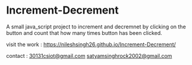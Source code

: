 # Increment-Decrement


A small java_script project to increment and decremnet by clicking on the button and count that how many times button has been clicked.

visit the work :  https://nileshsingh26.github.io/Increment-Decrement/

contact : 30131csiot@gmail.com
          satyamsinghrock2002@gmail.com
